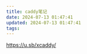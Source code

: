 ```yaml
---
title: caddy笔记
date: 2024-07-13 01:47:41
updated: 2024-07-13 01:47:41
tags:
---
```


https://u.sb/xcaddy/